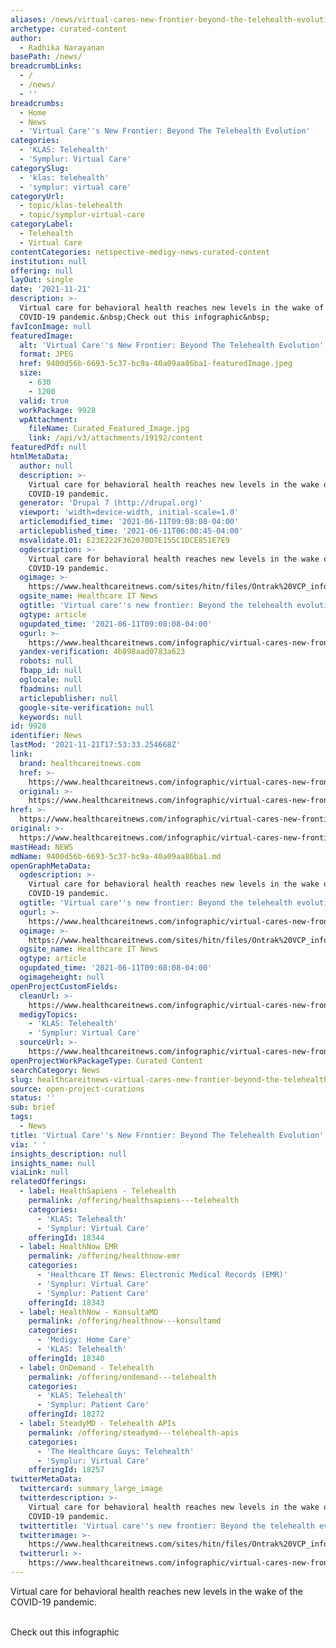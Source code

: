 ```yaml
---
aliases: /news/virtual-cares-new-frontier-beyond-the-telehealth-evolution
archetype: curated-content
author:
  - Radhika Narayanan
basePath: /news/
breadcrumbLinks:
  - /
  - /news/
  - ''
breadcrumbs:
  - Home
  - News
  - 'Virtual Care''s New Frontier: Beyond The Telehealth Evolution'
categories:
  - 'KLAS: Telehealth'
  - 'Symplur: Virtual Care'
categorySlug:
  - 'klas: telehealth'
  - 'symplur: virtual care'
categoryUrl:
  - topic/klas-telehealth
  - topic/symplur-virtual-care
categoryLabel:
  - Telehealth
  - Virtual Care
contentCategories: netspective-medigy-news-curated-content
institution: null
offering: null
layOut: single
date: '2021-11-21'
description: >-
  Virtual care for behavioral health reaches new levels in the wake of the
  COVID-19 pandemic.&nbsp;Check out this infographic&nbsp;
favIconImage: null
featuredImage:
  alt: 'Virtual Care''s New Frontier: Beyond The Telehealth Evolution'
  format: JPEG
  href: 9400d56b-6693-5c37-bc9a-40a09aa86ba1-featuredImage.jpeg
  size:
    - 630
    - 1200
  valid: true
  workPackage: 9928
  wpAttachment:
    fileName: Curated_Featured_Image.jpg
    link: /api/v3/attachments/19192/content
featuredPdf: null
htmlMetaData:
  author: null
  description: >-
    Virtual care for behavioral health reaches new levels in the wake of the
    COVID-19 pandemic.
  generator: 'Drupal 7 (http://drupal.org)'
  viewport: 'width=device-width, initial-scale=1.0'
  articlemodified_time: '2021-06-11T09:08:08-04:00'
  articlepublished_time: '2021-06-11T06:00:45-04:00'
  msvalidate.01: E23E222F362070D7E155C1DCE851E7E9
  ogdescription: >-
    Virtual care for behavioral health reaches new levels in the wake of the
    COVID-19 pandemic.
  ogimage: >-
    https://www.healthcareitnews.com/sites/hitn/files/Ontrak%20VCP_infographic%201-GettyImages-1313145457_1200x630.jpg
  ogsite_name: Healthcare IT News
  ogtitle: 'Virtual care''s new frontier: Beyond the telehealth evolution'
  ogtype: article
  ogupdated_time: '2021-06-11T09:08:08-04:00'
  ogurl: >-
    https://www.healthcareitnews.com/infographic/virtual-cares-new-frontier-beyond-telehealth-evolution
  yandex-verification: 4b898aad0783a623
  robots: null
  fbapp_id: null
  oglocale: null
  fbadmins: null
  articlepublisher: null
  google-site-verification: null
  keywords: null
id: 9928
identifier: News
lastMod: '2021-11-21T17:53:33.254668Z'
link:
  brand: healthcareitnews.com
  href: >-
    https://www.healthcareitnews.com/infographic/virtual-cares-new-frontier-beyond-telehealth-evolution
  original: >-
    https://www.healthcareitnews.com/infographic/virtual-cares-new-frontier-beyond-telehealth-evolution
href: >-
  https://www.healthcareitnews.com/infographic/virtual-cares-new-frontier-beyond-telehealth-evolution
original: >-
  https://www.healthcareitnews.com/infographic/virtual-cares-new-frontier-beyond-telehealth-evolution
mastHead: NEWS
mdName: 9400d56b-6693-5c37-bc9a-40a09aa86ba1.md
openGraphMetaData:
  ogdescription: >-
    Virtual care for behavioral health reaches new levels in the wake of the
    COVID-19 pandemic.
  ogtitle: 'Virtual care''s new frontier: Beyond the telehealth evolution'
  ogurl: >-
    https://www.healthcareitnews.com/infographic/virtual-cares-new-frontier-beyond-telehealth-evolution
  ogimage: >-
    https://www.healthcareitnews.com/sites/hitn/files/Ontrak%20VCP_infographic%201-GettyImages-1313145457_1200x630.jpg
  ogsite_name: Healthcare IT News
  ogtype: article
  ogupdated_time: '2021-06-11T09:08:08-04:00'
  ogimageheight: null
openProjectCustomFields:
  cleanUrl: >-
    https://www.healthcareitnews.com/infographic/virtual-cares-new-frontier-beyond-telehealth-evolution
  medigyTopics:
    - 'KLAS: Telehealth'
    - 'Symplur: Virtual Care'
  sourceUrl: >-
    https://www.healthcareitnews.com/infographic/virtual-cares-new-frontier-beyond-telehealth-evolution
openProjectWorkPackageType: Curated Content
searchCategory: News
slug: healthcareitnews-virtual-cares-new-frontier-beyond-the-telehealth-evolution
source: open-project-curations
status: ''
sub: brief
tags:
  - News
title: 'Virtual Care''s New Frontier: Beyond The Telehealth Evolution'
via: ' '
insights_description: null
insights_name: null
viaLink: null
relatedOfferings:
  - label: HealthSapiens - Telehealth
    permalink: /offering/healthsapiens---telehealth
    categories:
      - 'KLAS: Telehealth'
      - 'Symplur: Virtual Care'
    offeringId: 18344
  - label: HealthNow EMR
    permalink: /offering/healthnow-emr
    categories:
      - 'Healthcare IT News: Electronic Medical Records (EMR)'
      - 'Symplur: Virtual Care'
      - 'Symplur: Patient Care'
    offeringId: 18343
  - label: HealthNow - KonsultaMD
    permalink: /offering/healthnow---konsultamd
    categories:
      - 'Medigy: Home Care'
      - 'KLAS: Telehealth'
    offeringId: 18340
  - label: OnDemand - Telehealth
    permalink: /offering/ondemand---telehealth
    categories:
      - 'KLAS: Telehealth'
      - 'Symplur: Patient Care'
    offeringId: 18272
  - label: SteadyMD - Telehealth APIs
    permalink: /offering/steadymd---telehealth-apis
    categories:
      - 'The Healthcare Guys: Telehealth'
      - 'Symplur: Virtual Care'
    offeringId: 18257
twitterMetaData:
  twittercard: summary_large_image
  twitterdescription: >-
    Virtual care for behavioral health reaches new levels in the wake of the
    COVID-19 pandemic.
  twittertitle: 'Virtual care''s new frontier: Beyond the telehealth evolution'
  twitterimage: >-
    https://www.healthcareitnews.com/sites/hitn/files/Ontrak%20VCP_infographic%201-GettyImages-1313145457_1200x630.jpg
  twitterurl: >-
    https://www.healthcareitnews.com/infographic/virtual-cares-new-frontier-beyond-telehealth-evolution
---
```

<p>Virtual care for behavioral health reaches new levels in the wake of the COVID-19 pandemic.<br>&nbsp;</p><p>Check out this infographic</p><p>&nbsp;</p>